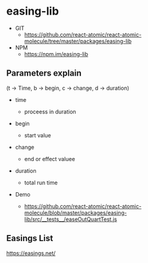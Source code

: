 easing-lib
===

* GIT
   * https://github.com/react-atomic/react-atomic-molecule/tree/master/packages/easing-lib
* NPM
   * https://npm.im/easing-lib


## Parameters explain
(t -> Time, b -> begin, c -> change, d -> duration)

* time
   * proceess in duration

* begin
   * start value
 
* change
   * end or effect valuee

* duration
   * total run time

* Demo
   * https://github.com/react-atomic/react-atomic-molecule/blob/master/packages/easing-lib/src/__tests__/easeOutQuartTest.js

## Easings List
https://easings.net/
